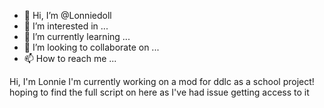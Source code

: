 - 👋 Hi, I’m @Lonniedoll
- 👀 I’m interested in ...
- 🌱 I’m currently learning ...
- 💞️ I’m looking to collaborate on ...
- 📫 How to reach me ...

<!---
Lonniedoll/Lonniedoll is a ✨ special ✨ repository because its `README.md` (this file) appears on your GitHub profile.
You can click the Preview link to take a look at your changes.
--->
Hi, I'm Lonnie
I'm currently working on a mod for ddlc as a school project!
hoping to find the full script on here as I've had issue getting access to it
